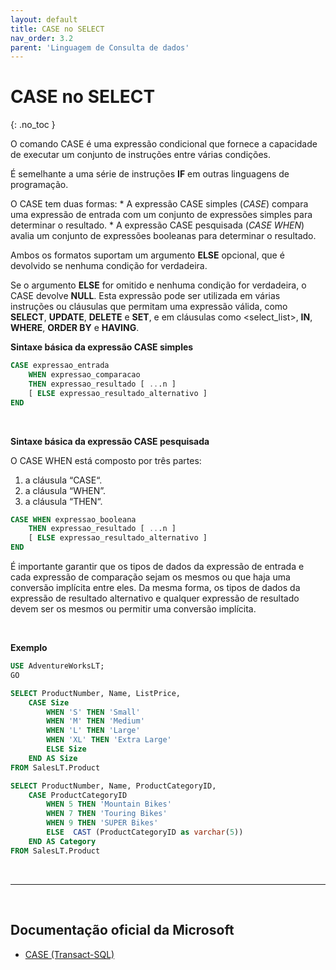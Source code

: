 ```yaml
---
layout: default
title: CASE no SELECT
nav_order: 3.2
parent: 'Linguagem de Consulta de dados'
---
```



# CASE no SELECT
{: .no_toc }


O comando CASE é uma expressão condicional que fornece a capacidade de executar um conjunto de instruções entre várias condições. 

É semelhante a uma série de instruções **IF** em outras linguagens de programação. 

O CASE tem duas formas: 
	* A expressão CASE simples (*CASE*) compara uma expressão de entrada com um conjunto de expressões simples para determinar o resultado.
	* A expressão CASE pesquisada (*CASE WHEN*) avalia um conjunto de expressões booleanas para determinar o resultado.
	

Ambos os formatos suportam um argumento **ELSE** opcional, que é devolvido se nenhuma condição for verdadeira. 

Se o argumento **ELSE** for omitido e nenhuma condição for verdadeira, o CASE devolve **NULL**. Esta expressão pode ser utilizada em várias instruções ou cláusulas que permitam uma expressão válida, como **SELECT**, **UPDATE**, **DELETE** e **SET**, e em cláusulas como <select_list>, **IN**, **WHERE**, **ORDER BY** e **HAVING**.

**Sintaxe básica da expressão CASE simples** 

```sql
CASE expressao_entrada 
	WHEN expressao_comparacao 
	THEN expressao_resultado [ ...n ] 
	[ ELSE expressao_resultado_alternativo ] 
END 
```

<br>

**Sintaxe básica da expressão CASE pesquisada** 

O CASE WHEN está composto por três partes: 
1. a cláusula “CASE“.
1. a cláusula “WHEN”.
1. a cláusula “THEN“.

```sql
CASE WHEN expressao_booleana 
	THEN expressao_resultado [ ...n ] 
	[ ELSE expressao_resultado_alternativo ] 
END
```

É importante garantir que os tipos de dados da expressão de entrada e cada expressão de comparação sejam os mesmos ou que haja uma conversão implícita entre eles. Da mesma forma, os tipos de dados da expressão de resultado alternativo e qualquer expressão de resultado devem ser os mesmos ou permitir uma conversão implícita.

<br>

**Exemplo**

```sql
USE AdventureWorksLT;
GO

SELECT ProductNumber, Name, ListPrice,
	CASE Size
		WHEN 'S' THEN 'Small'
		WHEN 'M' THEN 'Medium'
		WHEN 'L' THEN 'Large' 
		WHEN 'XL' THEN 'Extra Large' 
		ELSE Size
	END AS Size
FROM SalesLT.Product
```

```sql
SELECT ProductNumber, Name, ProductCategoryID, 
	CASE ProductCategoryID
		WHEN 5 THEN 'Mountain Bikes'
		WHEN 7 THEN 'Touring Bikes'
	    WHEN 9 THEN 'SUPER Bikes'
		ELSE  CAST (ProductCategoryID as varchar(5))
	END AS Category
FROM SalesLT.Product
```

<br>

---

<br>

##  Documentação oficial da Microsoft

- [CASE (Transact-SQL)](https://learn.microsoft.com/en-us/sql/t-sql/language-elements/case-transact-sql)
